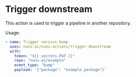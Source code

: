 # Trigger downstream

This action is used to trigger a pipeline in another repository.

Usage:

```yaml
- name: Trigger version bump
  uses: nunu-ai/nunu-actions/trigger-downstream
  with:
    token: "${{ secrets.PAT }}"
    repo: "nunu-ai/example"
    event_type: "bump"
    payload: '{"package": "example_package"}'
```
